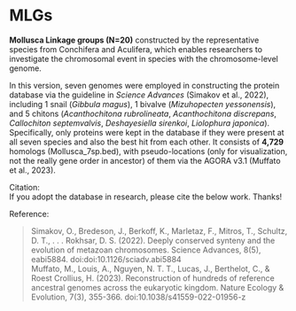 # MLGs
**Mollusca Linkage groups (N=20)** constructed by the representative species from Conchifera and Aculifera, which enables researchers to investigate the chromosomal event in species with the chromosome-level genome.  
  
In this version, seven genomes were employed in constructing the protein database via the guideline in *Science Advances* (Simakov et al., 2022), including 1 snail (*Gibbula magus*), 1 bivalve (*Mizuhopecten yessonensis*), and 5 chitons (*Acanthochitona rubrolineata*, *Acanthochitona discrepans*, *Callochiton septemvalvis*, *Deshayesiella sirenkoi*, *Liolophura japonica*). Specifically, only proteins were kept in the database if they were present at all seven species and also the best hit from each other. It consists of **4,729** homologs (Mollusca_7sp.bed), with pseudo-locations (only for visualization, not the really gene order in ancestor) of them via the AGORA v3.1 (Muffato et al., 2023).  


Citation:  
If you adopt the database in research, please cite the below work. Thanks!  

Reference:  
>Simakov, O., Bredeson, J., Berkoff, K., Marletaz, F., Mitros, T., Schultz, D. T., . . . Rokhsar, D. S. (2022). Deeply conserved synteny and the evolution of metazoan chromosomes. Science Advances, 8(5), eabi5884. doi:doi:10.1126/sciadv.abi5884  
>Muffato, M., Louis, A., Nguyen, N. T. T., Lucas, J., Berthelot, C., & Roest Crollius, H. (2023). Reconstruction of hundreds of reference ancestral genomes across the eukaryotic kingdom. Nature Ecology & Evolution, 7(3), 355-366. doi:10.1038/s41559-022-01956-z  
